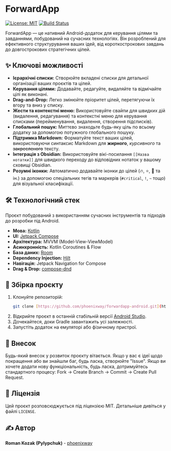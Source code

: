 # ForwardApp

[![License: MIT](https://img.shields.io/badge/License-MIT-yellow.svg)](https://opensource.org/licenses/MIT)
[![Build Status](https://img.shields.io/badge/build-passing-brightgreen)](https://github.com/phoenixway/forwardapp-android)

ForwardApp — це нативний Android-додаток для керування цілями та завданнями, побудований на сучасних технологіях. Він розроблений для ефективного структурування ваших ідей, від короткострокових завдань до довгострокових стратегічних цілей.

 ## ✨ Ключові можливості

* **Ієрархічні списки:** Створюйте вкладені списки для детальної організації ваших проєктів та цілей.
* **Керування цілями:** Додавайте, редагуйте, видаляйте та відмічайте цілі як виконані.
* **Drag-and-Drop:** Легко змінюйте пріоритет цілей, перетягуючи їх вгору та вниз у списку.
* **Жести та контекстні меню:** Використовуйте свайпи для швидких дій (видалення, редагування) та контекстні меню для керування списками (перейменування, видалення, створення підсписків).
* **Глобальний пошук:** Миттєво знаходьте будь-яку ціль по всьому додатку за допомогою потужного глобального пошуку.
* **Підтримка Markdown:** Форматуйте текст ваших цілей, використовуючи синтаксис Markdown для **жирного**, *курсивного* та ~~закресленого~~ тексту.
* **Інтеграція з Obsidian:** Використовуйте вікі-посилання `[[Назва нотатки]]` для швидкого переходу до відповідних нотаток у вашому сховищі Obsidian.
* **Розумні іконки:** Автоматично додавайте іконки до цілей (🔥, ⭐, 🔭 та ін.) за допомогою спеціальних тегів та маркерів (`#critical`, `!`, `~` тощо) для візуальної класифікації.

## 🛠️ Технологічний стек

Проєкт побудований з використанням сучасних інструментів та підходів до розробки під Android.

* **Мова:** [Kotlin](https://kotlinlang.org/)
* **UI:** [Jetpack Compose](https://developer.android.com/jetpack/compose)
* **Архітектура:** MVVM (Model-View-ViewModel)
* **Асинхронність:** Kotlin Coroutines & Flow
* **База даних:** [Room](https://developer.android.com/training/data-storage/room)
* **Dependency Injection:** [Hilt](https://developer.android.com/training/dependency-injection/hilt-android)
* **Навігація:** Jetpack Navigation for Compose
* **Drag & Drop:** [compose-dnd](https://github.com/mohamedrejeb/compose-dnd)

## 🚀 Збірка проєкту

1.  Клонуйте репозиторій:
    ```bash
    git clone [https://github.com/phoenixway/forwardapp-android.git](https://github.com/phoenixway/forwardapp-android.git)
    ```
2.  Відкрийте проєкт в останній стабільній версії [Android Studio](https://developer.android.com/studio).
3.  Дочекайтеся, доки Gradle завантажить усі залежності.
4.  Запустіть додаток на емуляторі або фізичному пристрої.

## 🤝 Внесок

Будь-який внесок у розвиток проєкту вітається. Якщо у вас є ідеї щодо покращення або ви знайшли баг, будь ласка, створюйте "Issue". Якщо ви хочете додати нову функціональність, будь ласка, дотримуйтесь стандартного процесу: Fork -> Create Branch -> Commit -> Create Pull Request.

## 📄 Ліцензія

Цей проєкт розповсюджується під ліцензією MIT. Детальніше дивіться у файлі `LICENSE`.

## ✍️ Автор

**Roman Kozak (Pylypchuk)** - [phoenixway](https://github.com/phoenixway)
